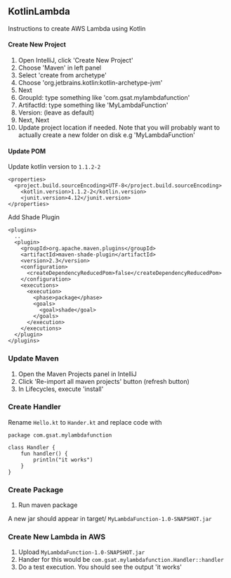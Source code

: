 ## KotlinLambda


Instructions to create AWS Lambda using Kotlin

#### Create New Project
1. Open IntelliJ, click 'Create New Project'
2. Choose 'Maven' in left panel
3. Select 'create from archetype'
4. Choose 'org.jetbrains.kotlin:kotlin-archetype-jvm'
5. Next
6. GroupId: type something like 'com.gsat.mylambdafunction'
7. ArtifactId: type something like 'MyLambdaFunction'
8. Version: (leave as default)
9. Next, Next
10. Update project location if needed. Note that you will probably want to actually create a new folder on disk e.g 'MyLambdaFunction'

#### Update POM

Update kotlin version to `1.1.2-2`

```
<properties>
  <project.build.sourceEncoding>UTF-8</project.build.sourceEncoding>
    <kotlin.version>1.1.2-2</kotlin.version>
    <junit.version>4.12</junit.version>
</properties>
```

Add Shade Plugin

```
<plugins>
  ..
  <plugin>
    <groupId>org.apache.maven.plugins</groupId>
    <artifactId>maven-shade-plugin</artifactId>
    <version>2.3</version>
    <configuration>
      <createDependencyReducedPom>false</createDependencyReducedPom>
    </configuration>
    <executions>
      <execution>
        <phase>package</phase>
        <goals>
          <goal>shade</goal>
        </goals>
      </execution>
    </executions>
  </plugin>
</plugins>
```

### Update Maven

1. Open the Maven Projects panel in IntelliJ
2. Click 'Re-import all maven projects' button (refresh button)
3. In Lifecycles, execute 'install' 

### Create Handler

Rename `Hello.kt` to `Hander.kt` and replace code with

```
package com.gsat.mylambdafunction

class Handler {
    fun handler() {
        println("it works")
    }
}
```

### Create Package

1. Run maven package

A new jar should appear in target/ `MyLambdaFunction-1.0-SNAPSHOT.jar`

### Create New Lambda in AWS

1. Upload `MyLambdaFunction-1.0-SNAPSHOT.jar`
2. Hander for this would be `com.gsat.mylambdafunction.Handler::handler` 
3. Do a test execution. You should see the output 'it works'

